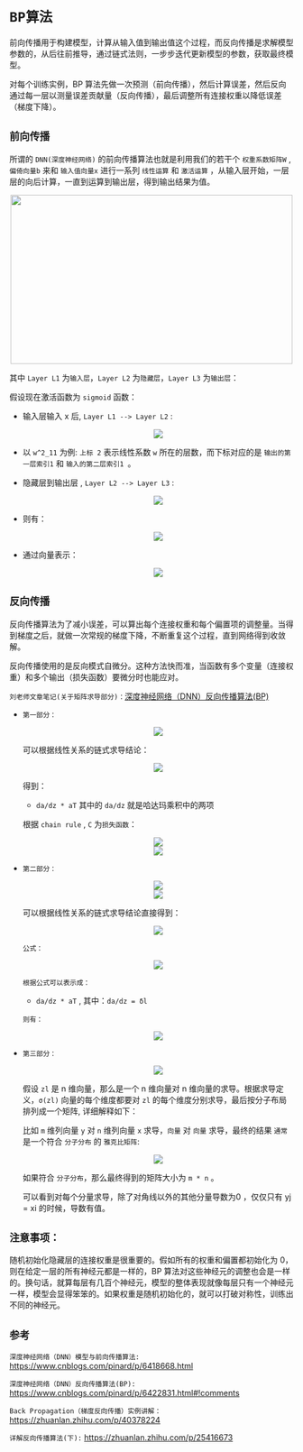 # `BP算法`

前向传播用于构建模型，计算从输入值到输出值这个过程，而反向传播是求解模型参数的，从后往前推导，通过链式法则，一步步迭代更新模型的参数，获取最终模型。

对每个训练实例，BP 算法先做一次预测（前向传播），然后计算误差，然后反向通过每一层以测量误差贡献量（反向传播），最后调整所有连接权重以降低误差（梯度下降）。



## `前向传播`

所谓的 `DNN(深度神经网络)` 的前向传播算法也就是利用我们的若干个 `权重系数矩阵W` ,`偏倚向量b` 来和 `输入值向量x` 进行一系列 `线性运算` 和 `激活运算` ，从输入层开始，一层层的向后计算，一直到运算到输出层，得到输出结果为值。

<div align=center><img width="500" height="300" src="./static/前向传播/前向传播.jpg"/></div>

其中 `Layer L1` 为`输入层`，`Layer L2` 为`隐藏层`，`Layer L3` 为`输出层`：

假设现在激活函数为 `sigmoid` 函数：


* 输入层输入 x 后, `Layer L1 --> Layer L2` :

    <div align=center><img src="./static/前向传播/1.jpg"/></div>

* 以 `w^2_11` 为例: `上标 2` 表示线性系数 `w` 所在的层数，而下标对应的是 `输出的第一层索引1` 和 `输入的第二层索引1 `。

* 隐藏层到输出层 , `Layer L2 --> Layer L3` :

    <div align=center><img src="./static/前向传播/2.jpg"/></div>

* 则有：

    <div align=center><img src="./static/前向传播/3.jpg"/></div>

* 通过向量表示：

    <div align=center><img src="./static/前向传播/4.jpg"/></div>






## `反向传播`



反向传播算法为了减小误差，可以算出每个连接权重和每个偏置项的调整量。当得到梯度之后，就做一次常规的梯度下降，不断重复这个过程，直到网络得到收敛解。

反向传播使用的是反向模式自微分。这种方法快而准，当函数有多个变量（连接权重）和多个输出（损失函数）要微分时也能应对。


    

`刘老师文章笔记(关于矩阵求导部分)：`[深度神经网络（DNN）反向传播算法(BP)](https://www.cnblogs.com/pinard/p/6422831.html) 

* `第一部分：`

    <div align=center><img  src="./static/哈达玛乘积.jpg"/></div>

    可以根据线性关系的链式求导结论：

    <div align=center><img  src="./static/线性链式求导.jpg"/></div>

    得到：

    * `da/dz * aT` 其中的 `da/dz` 就是哈达玛乘积中的两项

    根据 `chain rule` , `C` 为`损失函数`：

    <div align=center><img  src="./static/6.jpg"/></div>

    <div align=center><img  src="./static/7.jpg"/></div>


* `第二部分：`

    <div align=center><img  src="./static/2.jpg"/></div>

    <div align=center><img  src="./static/1.jpg"/></div>

    可以根据线性关系的链式求导结论直接得到：

    <div align=center><img  src="./static/线性关系的链式求导结论.jpg"/></div>

    `公式：`

    <div align=center><img  src="./static/2.jpg"/></div>

    `根据公式可以表示成：`

    *    `da/dz * aT`  , 其中：`da/dz = δl `

    
    `则有：`

    <div align=center><img  src="./static/3.jpg"/></div>


* `第三部分：`


    <div align=center><img  src="./static/4.jpg"/></div>

    假设 `zl` 是 n 维向量，那么是一个 n 维向量对 n 维向量的求导。根据求导定义，`σ(zl)` 向量的每个维度都要对 `zl` 的每个维度分别求导，最后按分子布局排列成一个矩阵, 详细解释如下：

    比如 `m` 维列向量 `y` 对 `n` 维列向量 `x` 求导，`向量` 对 `向量` 求导，最终的结果 `通常` 是一个符合 `分子分布` 的 `雅克比矩阵`:

    <div align=center><img  src="./static/5.jpg"/></div>

    如果符合 `分子分布`，那么最终得到的矩阵大小为 `m * n` 。

    可以看到对每个分量求导，除了对角线以外的其他分量导数为0 ，仅仅只有 yj = xi 的时候，导数有值。



## `注意事项：`

随机初始化隐藏层的连接权重是很重要的。假如所有的权重和偏置都初始化为 0，则在给定一层的所有神经元都是一样的，BP 算法对这些神经元的调整也会是一样的。换句话，就算每层有几百个神经元，模型的整体表现就像每层只有一个神经元一样，模型会显得笨笨的。如果权重是随机初始化的，就可以打破对称性，训练出不同的神经元。




## `参考`

`深度神经网络（DNN）模型与前向传播算法:` https://www.cnblogs.com/pinard/p/6418668.html


`深度神经网络（DNN）反向传播算法(BP):` https://www.cnblogs.com/pinard/p/6422831.html#!comments



`Back Propagation（梯度反向传播）实例讲解：`https://zhuanlan.zhihu.com/p/40378224



`详解反向传播算法(下):` https://zhuanlan.zhihu.com/p/25416673
